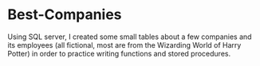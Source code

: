# Best-Companies
Using SQL server, I created some small tables about a few companies and its employees (all fictional, most are from the Wizarding World of Harry Potter) in order to practice writing functions and stored procedures.
